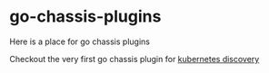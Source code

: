 # go-chassis-plugins

Here is a place for go chassis plugins

Checkout the very first go chassis plugin for [kubernetes discovery](http://go-chassis.readthedocs.io/en/latest/user-guides/kube-discovery.html)
